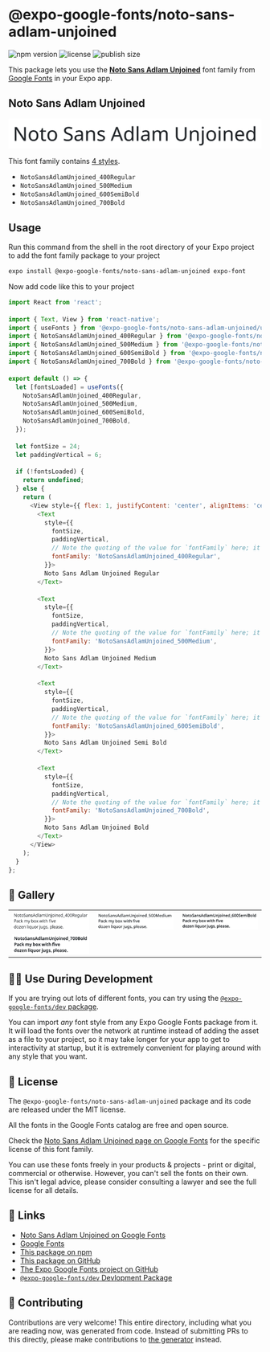 # @expo-google-fonts/noto-sans-adlam-unjoined

![npm version](https://flat.badgen.net/npm/v/@expo-google-fonts/noto-sans-adlam-unjoined)
![license](https://flat.badgen.net/github/license/expo/google-fonts)
![publish size](https://flat.badgen.net/packagephobia/install/@expo-google-fonts/noto-sans-adlam-unjoined)

This package lets you use the [**Noto Sans Adlam Unjoined**](https://fonts.google.com/specimen/Noto+Sans+Adlam+Unjoined) font family from [Google Fonts](https://fonts.google.com/) in your Expo app.

## Noto Sans Adlam Unjoined

![Noto Sans Adlam Unjoined](./font-family.png)

This font family contains [4 styles](#-gallery).

- `NotoSansAdlamUnjoined_400Regular`
- `NotoSansAdlamUnjoined_500Medium`
- `NotoSansAdlamUnjoined_600SemiBold`
- `NotoSansAdlamUnjoined_700Bold`

## Usage

Run this command from the shell in the root directory of your Expo project to add the font family package to your project
```sh
expo install @expo-google-fonts/noto-sans-adlam-unjoined expo-font
```

Now add code like this to your project
```js
import React from 'react';

import { Text, View } from 'react-native';
import { useFonts } from '@expo-google-fonts/noto-sans-adlam-unjoined/useFonts';
import { NotoSansAdlamUnjoined_400Regular } from '@expo-google-fonts/noto-sans-adlam-unjoined/400Regular';
import { NotoSansAdlamUnjoined_500Medium } from '@expo-google-fonts/noto-sans-adlam-unjoined/500Medium';
import { NotoSansAdlamUnjoined_600SemiBold } from '@expo-google-fonts/noto-sans-adlam-unjoined/600SemiBold';
import { NotoSansAdlamUnjoined_700Bold } from '@expo-google-fonts/noto-sans-adlam-unjoined/700Bold';

export default () => {
  let [fontsLoaded] = useFonts({
    NotoSansAdlamUnjoined_400Regular,
    NotoSansAdlamUnjoined_500Medium,
    NotoSansAdlamUnjoined_600SemiBold,
    NotoSansAdlamUnjoined_700Bold,
  });

  let fontSize = 24;
  let paddingVertical = 6;

  if (!fontsLoaded) {
    return undefined;
  } else {
    return (
      <View style={{ flex: 1, justifyContent: 'center', alignItems: 'center' }}>
        <Text
          style={{
            fontSize,
            paddingVertical,
            // Note the quoting of the value for `fontFamily` here; it expects a string!
            fontFamily: 'NotoSansAdlamUnjoined_400Regular',
          }}>
          Noto Sans Adlam Unjoined Regular
        </Text>

        <Text
          style={{
            fontSize,
            paddingVertical,
            // Note the quoting of the value for `fontFamily` here; it expects a string!
            fontFamily: 'NotoSansAdlamUnjoined_500Medium',
          }}>
          Noto Sans Adlam Unjoined Medium
        </Text>

        <Text
          style={{
            fontSize,
            paddingVertical,
            // Note the quoting of the value for `fontFamily` here; it expects a string!
            fontFamily: 'NotoSansAdlamUnjoined_600SemiBold',
          }}>
          Noto Sans Adlam Unjoined Semi Bold
        </Text>

        <Text
          style={{
            fontSize,
            paddingVertical,
            // Note the quoting of the value for `fontFamily` here; it expects a string!
            fontFamily: 'NotoSansAdlamUnjoined_700Bold',
          }}>
          Noto Sans Adlam Unjoined Bold
        </Text>
      </View>
    );
  }
};

```

## 🔡 Gallery


||||
|-|-|-|
|![NotoSansAdlamUnjoined_400Regular](.//400Regular/NotoSansAdlamUnjoined_400Regular.ttf.png)|![NotoSansAdlamUnjoined_500Medium](.//500Medium/NotoSansAdlamUnjoined_500Medium.ttf.png)|![NotoSansAdlamUnjoined_600SemiBold](.//600SemiBold/NotoSansAdlamUnjoined_600SemiBold.ttf.png)||
|![NotoSansAdlamUnjoined_700Bold](.//700Bold/NotoSansAdlamUnjoined_700Bold.ttf.png)||||


## 👩‍💻 Use During Development

If you are trying out lots of different fonts, you can try using the [`@expo-google-fonts/dev` package](https://github.com/expo/google-fonts/tree/master/font-packages/dev#readme).

You can import *any* font style from any Expo Google Fonts package from it. It will load the fonts
over the network at runtime instead of adding the asset as a file to your project, so it may take longer
for your app to get to interactivity at startup, but it is extremely convenient
for playing around with any style that you want.

## 📖 License

The `@expo-google-fonts/noto-sans-adlam-unjoined` package and its code are released under the MIT license.

All the fonts in the Google Fonts catalog are free and open source.

Check the [Noto Sans Adlam Unjoined page on Google Fonts](https://fonts.google.com/specimen/Noto+Sans+Adlam+Unjoined) for the specific license of this font family.

You can use these fonts freely in your products & projects - print or digital, commercial or otherwise. However, you can't sell the fonts on their own. This isn't legal advice, please consider consulting a lawyer and see the full license for all details.

## 🔗 Links

- [Noto Sans Adlam Unjoined on Google Fonts](https://fonts.google.com/specimen/Noto+Sans+Adlam+Unjoined)
- [Google Fonts](https://fonts.google.com/)
- [This package on npm](https://www.npmjs.com/package/@expo-google-fonts/noto-sans-adlam-unjoined)
- [This package on GitHub](https://github.com/expo/google-fonts/tree/master/font-packages/noto-sans-adlam-unjoined)
- [The Expo Google Fonts project on GitHub](https://github.com/expo/google-fonts)
- [`@expo-google-fonts/dev` Devlopment Package](https://github.com/expo/google-fonts/tree/master/font-packages/dev)

## 🤝 Contributing

Contributions are very welcome! This entire directory, including what you are reading now, was generated from code. Instead of submitting PRs to this directly, please make contributions to [the generator](https://github.com/expo/google-fonts/tree/master/packages/generator) instead.
